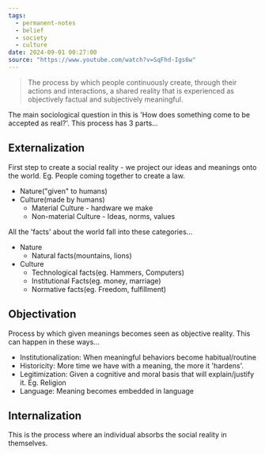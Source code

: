 ```yaml
---
tags:
  - permanent-notes
  - belief 
  - society 
  - culture 
date: 2024-09-01 00:27:00
source: "https://www.youtube.com/watch?v=SqFhd-Igs6w"
---
```


> The process by which people continuously create, through their actions and interactions, a shared reality that is experienced as objectively factual and subjectively meaningful.  

The main sociological question in this is 'How does something come to be accepted as real?'. This process has 3 parts...

## Externalization

First step to create a social reality - we project our ideas and meanings onto the world. Eg. People coming together to create a law.

- Nature("given" to humans)
- Culture(made by humans)
	- Material Culture - hardware we make
	- Non-material Culture - Ideas, norms, values

All the 'facts' about the world fall into these categories...

- Nature
	- Natural facts(mountains, lions)
- Culture
	- Technological facts(eg. Hammers, Computers)
	- Institutional Facts(eg. money, marriage)
	- Normative facts(eg. Freedom, fulfillment)

## Objectivation

Process by which given meanings becomes seen as objective reality. This can happen in these ways...

- Institutionalization: When meaningful behaviors become habitual/routine
- Historicity: More time we have with a meaning, the more it 'hardens'.
- Legitimization: Given a cognitive and moral basis that will explain/justify it. Eg. Religion
- Language: Meaning becomes embedded in language

##  Internalization

This is the process where an individual absorbs the social reality in themselves.